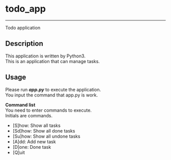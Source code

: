 # todo_app
---------------------------------
Todo application

## Description
This application is written by Python3. </br>
This is an application that can manage tasks.

## Usage
Please run ***app.py*** to execute the application.<br/>
You input the command that app.py is work. 

**Command list**</br>
You need to enter commands to execute. </br>
Initials are commands.
- [S]how: Show all tasks
- [Sd]how: Show all done tasks
- [Su]how: Show all undone tasks
- [A]dd: Add new task
- [D]one: Done task
- [Q]uit
